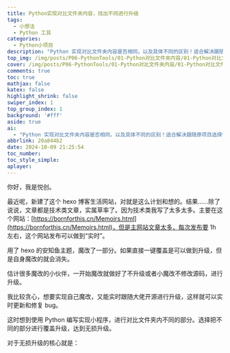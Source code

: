 ```yaml
---
title: Python实现对比文件夹内容，找出不同进行升级
tags:
  - 小想法
  - Python 工具
categories:
  - Python小项目
description: "Python 实现对比文件夹内容是否相同，以及具体不同的区别！适合解决跟随原项目选择性更新，找出不同的进行针对性的覆盖。特别是 hexo 主题魔改太多，但又想和开发者同步升级的人。"
top_img: /img/posts/P06-PythonTools/01-Python对比文件夹内容/01-Python对比文件夹内容.jpg
cover: /img/posts/P06-PythonTools/01-Python对比文件夹内容/01-Python对比文件夹内容.webp
comments: true
toc: true
mathjax: false
katex: false
highlight_shrink: false
swiper_index: 1
top_group_index: 1
background: '#fff'
aside: true
ai:
  - "Python 实现对比文件夹内容是否相同，以及具体不同的区别！适合解决跟随原项目选择性更新，找出不同的进行针对性的覆盖。特别是 hexo 主题魔改太多，但又想和开发者同步升级的人。"
abbrlink: 20a844b2
date: 2024-10-09 21:25:54
toc_number:
toc_style_simple:
aplayer:
---
```


你好，我是悦创。

最近呢，新建了这个 hexo 博客生活网站，对就是这么计划和想的。结果......除了说说，文章都是技术类文章，实属草率了。因为技术类我写了太多太多。主要在这个网站：[https://bornforthis.cn/Memoirs.html](https://bornforthis.cn/Memoirs.html)，但是主网站文章太多，每次发布要 1h 左右，这个网站发布可以做到“实时”。

用了 hexo 的安知鱼主题，魔改了一部分。如果直接一键覆盖是可以做到升级，但是自身魔改的就会消失。

估计很多魔改的小伙伴，一开始魔改就做好了不升级或者小魔改不修改源码，进行升级。

我比较贪心，想要实现自己魔改，又能实时跟随大佬开源进行升级，这样就可以实时更新和修复 bug。

这时想到使用 Python 编写实现小程序，进行对比文件夹内不同的部分。选择把不同的部分进行覆盖升级，达到无损升级。

对于无损升级的核心就是：